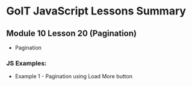 # GoIT JavaScript Lessons Summary

## Module 10 Lesson 20 (Pagination)

- Pagination

### JS Examples:

- Example 1 - Pagination using Load More button
